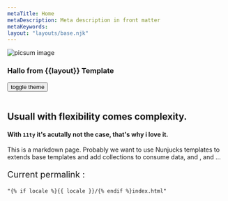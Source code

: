 ```yaml
---
metaTitle: Home
metaDescription: Meta description in front matter
metaKeywords:
layout: "layouts/base.njk"
---
```


<div>
<img src="https://picsum.photos/1200/320" alt="picsum image">
<h3>Hallo from {{layout}} Template</h3>
<button id="themetoggle" style="margin-bottom: 1rem;">toggle theme</button>

##  Usuall with flexibility comes complexity. 
#### With `11ty` it's acutally not the case, that's why i love it.
This is a markdown page. Probably we want to use Nunjucks
templates to extends base templates and add collections to consume data, and , and ...


<p style="font-size:1.225rem">Current permalink : </p>
<pre>
<code>"{% if locale %}{{ locale }}/{% endif %}index.html"</code>
</pre>

</div>


